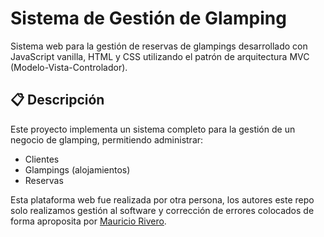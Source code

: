 # Sistema de Gestión de Glamping

Sistema web para la gestión de reservas de glampings desarrollado con JavaScript vanilla, HTML y CSS utilizando el patrón de arquitectura MVC (Modelo-Vista-Controlador).

## 📋 Descripción

Este proyecto implementa un sistema completo para la gestión de un negocio de glamping, permitiendo administrar:

- Clientes
- Glampings (alojamientos)
- Reservas

Esta plataforma web fue realizada por otra persona, los autores este repo solo realizamos gestión al software y corrección de errores colocados de forma aproposita por [Mauricio Rivero](https://github.com/mauriciorivero).
